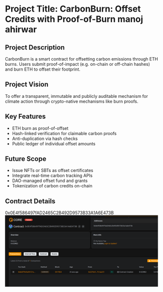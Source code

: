 # Project Title: CarbonBurn: Offset Credits with Proof-of-Burn manoj ahirwar

## Project Description       

CarbonBurn is a smart contract for offsetting carbon emissions through ETH burns. Users submit proof-of-impact (e.g. on-chain or off-chain hashes) and burn ETH to offset their footprint.
    
## Project Vision     
 
To offer a transparent, immutable and publicly auditable mechanism for climate action through crypto-native mechanisms like burn proofs.

## Key Features       
  

- ETH burn as proof-of-offset
- Hash-linked verification for claimable carbon proofs
- Anti-duplication via hash checks
- Public ledger of individual offset amounts

## Future Scope

- Issue NFTs or SBTs as offset certificates
- Integrate real-time carbon tracking APIs
- DAO-managed offset fund and grants
- Tokenization of carbon credits on-chain

## Contract Details 
0x0E4f586497fAD2465C2B492D9573B33A1A6E473B   
![alt text](image.png)   
